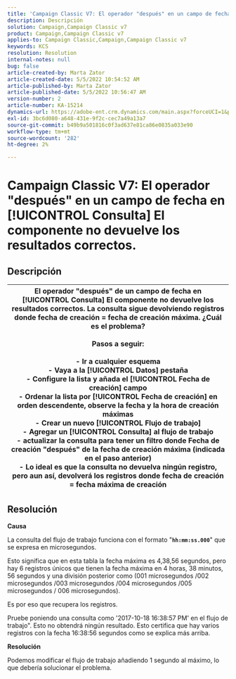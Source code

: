 ```yaml
---
title: 'Campaign Classic V7: El operador "después" en un campo de fecha en [!UICONTROL Consulta] El componente no devuelve los resultados correctos.'
description: Descripción
solution: Campaign,Campaign Classic v7
product: Campaign,Campaign Classic v7
applies-to: Campaign Classic,Campaign,Campaign Classic v7
keywords: KCS
resolution: Resolution
internal-notes: null
bug: false
article-created-by: Marta Zator
article-created-date: 5/5/2022 10:54:52 AM
article-published-by: Marta Zator
article-published-date: 5/5/2022 10:56:47 AM
version-number: 2
article-number: KA-15214
dynamics-url: https://adobe-ent.crm.dynamics.com/main.aspx?forceUCI=1&pagetype=entityrecord&etn=knowledgearticle&id=2279a3c8-61cc-ec11-a7b5-6045bd00dbbc
exl-id: 3bc6d080-a648-431e-9f2c-cec7a49a13a7
source-git-commit: b49b9a501816c0f3ad637e81ca86e0835a033e90
workflow-type: tm+mt
source-wordcount: '282'
ht-degree: 2%

---
```


# Campaign Classic V7: El operador &quot;después&quot; en un campo de fecha en [!UICONTROL Consulta] El componente no devuelve los resultados correctos.

## Descripción



| El operador &quot;después&quot; de un campo de fecha en [!UICONTROL Consulta] El componente no devuelve los resultados correctos. La consulta sigue devolviendo registros donde fecha de creación = fecha de creación máxima. ¿Cuál es el problema?<br><br><b>Pasos a seguir:</b><br><br>  - Ir a cualquier esquema<br>  - Vaya a la [!UICONTROL Datos] pestaña<br>  - Configure la lista y añada el [!UICONTROL Fecha de creación] campo<br>  - Ordenar la lista por [!UICONTROL Fecha de creación] en orden descendente, observe la fecha y la hora de creación máximas<br>  - Crear un nuevo [!UICONTROL Flujo de trabajo]<br>  - Agregar un [!UICONTROL Consulta] al flujo de trabajo<br>  - actualizar la consulta para tener un filtro donde Fecha de creación &quot;después&quot; de la fecha de creación máxima (indicada en el paso anterior)<br>  - Lo ideal es que la consulta no devuelva ningún registro, pero aun así, devolverá los registros donde fecha de creación = fecha máxima de creación |
| --- |



## Resolución


<b>Causa</b>

La consulta del flujo de trabajo funciona con el formato &quot;<b>`hh:mm:ss.000`</b>&quot; que se expresa en microsegundos.

Esto significa que en esta tabla la fecha máxima es 4,38,56 segundos, pero hay 6 registros únicos que tienen la fecha máxima en 4 horas, 38 minutos, 56 segundos y una división posterior como (001 microsegundos /002 microsegundos /003 microsegundos /004 microsegundos /005 microsegundos / 006 microsegundos).

Es por eso que recupera los registros.

Pruebe poniendo una consulta como &#39;2017-10-18 16:38:57 PM&#39; en el flujo de trabajo&quot;. Esto no obtendrá ningún resultado. Esto certifica que hay varios registros con la fecha 16:38:56 segundos como se explica más arriba.

<b>Resolución</b>

Podemos modificar el flujo de trabajo añadiendo 1 segundo al máximo, lo que debería solucionar el problema.
